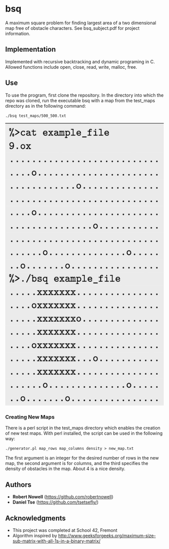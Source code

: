 # bsq
A maximum square problem for finding largest area of a two dimensional map free of obstacle characters.
See bsq_subject.pdf for project information.

## Implementation

Implemented with recursive backtracking and dynamic programing in C. Allowed functions include open, close, read, write, malloc, free.

## Use

To use the program, first clone the repository. In the directory into which the repo was cloned, run the executable bsq with a map from the test_maps directory as in the following command:
```
./bsq test_maps/500_500.txt
```
![alt text](https://github.com/robertnowell/bsq/blob/master/misc/Screen%20Shot%202017-01-19%20at%2012.44.21%20PM.png "Usage")  

### Creating New Maps
  
There is a perl script in the test_maps directory which enables the creation of new test maps. With perl installed, the script can be used in the following way:
```
./generator.pl map_rows map_columns density > new_map.txt
```
The first argument is an integer for the desired number of rows in the new map, the second argument is for columns, and the third specifies the density of obstacles in the map. About 4 is a nice density.  


## Authors

* **Robert Nowell** (https://github.com/robertnowell)
* **Daniel Tse** (https://github.com/tsetsefly/)

## Acknowledgments

* This project was completed at School 42, Fremont
* Algorithm inspired by http://www.geeksforgeeks.org/maximum-size-sub-matrix-with-all-1s-in-a-binary-matrix/
